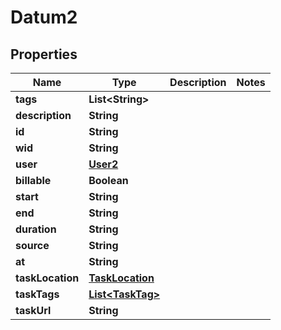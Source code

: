 

# Datum2


## Properties

| Name | Type | Description | Notes |
|------------ | ------------- | ------------- | -------------|
|**tags** | **List&lt;String&gt;** |  |  |
|**description** | **String** |  |  |
|**id** | **String** |  |  |
|**wid** | **String** |  |  |
|**user** | [**User2**](User2.md) |  |  |
|**billable** | **Boolean** |  |  |
|**start** | **String** |  |  |
|**end** | **String** |  |  |
|**duration** | **String** |  |  |
|**source** | **String** |  |  |
|**at** | **String** |  |  |
|**taskLocation** | [**TaskLocation**](TaskLocation.md) |  |  |
|**taskTags** | [**List&lt;TaskTag&gt;**](TaskTag.md) |  |  |
|**taskUrl** | **String** |  |  |



